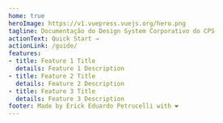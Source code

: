 ```yaml
---
home: true
heroImage: https://v1.vuepress.vuejs.org/hero.png
tagline: Documentação do Design System Corporativo do CPS
actionText: Quick Start →
actionLink: /guide/
features:
- title: Feature 1 Title
  details: Feature 1 Description
- title: Feature 2 Title
  details: Feature 2 Description
- title: Feature 3 Title
  details: Feature 3 Description
footer: Made by Erick Eduardo Petrucelli with ❤️
---
```

